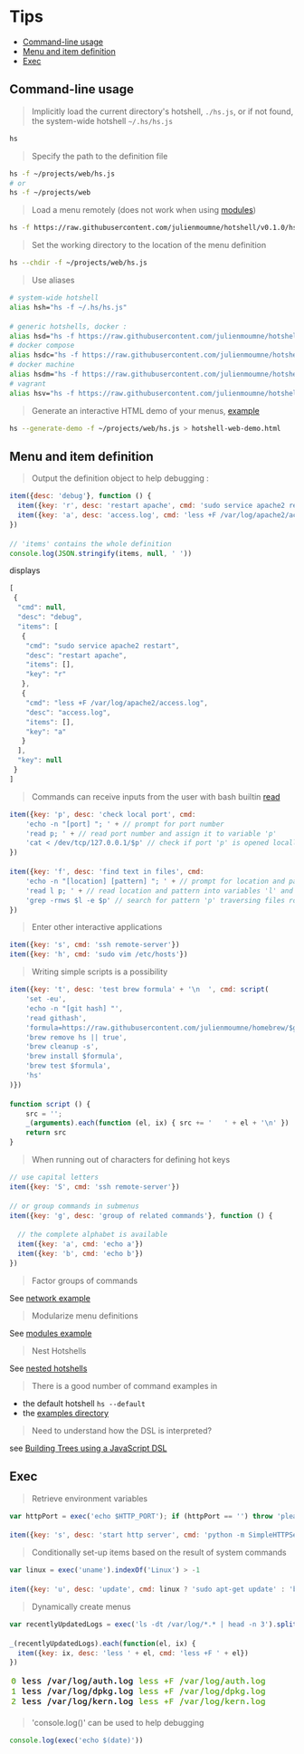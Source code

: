 # Tips

  - [Command-line usage](#command-line-usage)
  - [Menu and item definition](#menu-and-item-definition)
  - [Exec](#exec)

## Command-line usage

> Implicitly load the current directory's hotshell, `./hs.js`, or if not found, the system-wide hotshell `~/.hs/hs.js`

```bash
hs
```

> Specify the path to the definition file

```bash
hs -f ~/projects/web/hs.js
# or
hs -f ~/projects/web
```

> Load a menu remotely (does not work when using [modules](examples#modules))

```bash
hs -f https://raw.githubusercontent.com/julienmoumne/hotshell/v0.1.0/hs.js
```

> Set the working directory to the location of the menu definition

```bash
hs --chdir -f ~/projects/web/hs.js
```

> Use aliases

```bash
# system-wide hotshell
alias hsh="hs -f ~/.hs/hs.js"

# generic hotshells, docker :
alias hsd="hs -f https://raw.githubusercontent.com/julienmoumne/hotshell/v0.1.0/examples/docker/docker.hs.js"
# docker compose
alias hsdc="hs -f https://raw.githubusercontent.com/julienmoumne/hotshell/v0.1.0/examples/docker/docker-compose.hs.js"
# docker machine
alias hsdm="hs -f https://raw.githubusercontent.com/julienmoumne/hotshell/v0.1.0/examples/docker/docker-machine.hs.js"
# vagrant
alias hsv="hs -f https://raw.githubusercontent.com/julienmoumne/hotshell/v0.1.0/examples/vagrant/vagrant.hs.js"
```

> Generate an interactive HTML demo of your menus, [example](http://julienmoumne.github.io/hotshell/demos/hs.js.html)

```bash
hs --generate-demo -f ~/projects/web/hs.js > hotshell-web-demo.html  
```

## Menu and item definition

> Output the definition object to help debugging :

```javascript
item({desc: 'debug'}, function () {
  item({key: 'r', desc: 'restart apache', cmd: 'sudo service apache2 restart'})
  item({key: 'a', desc: 'access.log', cmd: 'less +F /var/log/apache2/access.log'})
}) 

// 'items' contains the whole definition
console.log(JSON.stringify(items, null, ' '))
```
displays
```javascript
[
 {
  "cmd": null,
  "desc": "debug",
  "items": [
   {
    "cmd": "sudo service apache2 restart",
    "desc": "restart apache",
    "items": [],
    "key": "r"
   },
   {
    "cmd": "less +F /var/log/apache2/access.log",
    "desc": "access.log",
    "items": [],
    "key": "a"
   }
  ],
  "key": null
 }
]
```
  
> Commands can receive inputs from the user with bash builtin [read](http://wiki.bash-hackers.org/commands/builtin/read) 

```javascript
item({key: 'p', desc: 'check local port', cmd:
    'echo -n "[port] "; ' + // prompt for port number
    'read p; ' + // read port number and assign it to variable 'p'
    'cat < /dev/tcp/127.0.0.1/$p' // check if port 'p' is opened locally
})

item({key: 'f', desc: 'find text in files', cmd:
    'echo -n "[location] [pattern] "; ' + // prompt for location and pattern
    'read l p; ' + // read location and pattern into variables 'l' and 'p'
    'grep -rnws $l -e $p' // search for pattern 'p' traversing files rooted at 'l'
})
```

> Enter other interactive applications

```javascript
item({key: 's', cmd: 'ssh remote-server'})
item({key: 'h', cmd: 'sudo vim /etc/hosts'})
```

> Writing simple scripts is a possibility
 
```javascript
item({key: 't', desc: 'test brew formula' + '\n  ', cmd: script(
    'set -eu',
    'echo -n "[git hash] "',
    'read githash',
    'formula=https://raw.githubusercontent.com/julienmoumne/homebrew/$githash/Library/Formula/hs.rb',
    'brew remove hs || true',
    'brew cleanup -s',
    'brew install $formula',
    'brew test $formula',
    'hs'
)})

function script () {
    src = '';
    _(arguments).each(function (el, ix) { src += '   ' + el + '\n' })
    return src
}
```

> When running out of characters for defining hot keys

```javascript
// use capital letters
item({key: 'S', cmd: 'ssh remote-server'})

// or group commands in submenus
item({key: 'g', desc: 'group of related commands'}, function () {

  // the complete alphabet is available
  item({key: 'a', cmd: 'echo a'})
  item({key: 'b', cmd: 'echo b'})
})
```

> Factor groups of commands

See [network example](examples#network)

> Modularize menu definitions

See [modules example](examples#modules)

> Nest Hotshells

See [nested hotshells](examples#nested-hotshells)

> There is a good number of command examples in

 - the default hotshell `hs --default`
 - the [examples directory](./examples)

> Need to understand how the DSL is interpreted?

see [Building Trees using a JavaScript DSL](http://moumne.com/2016/07/30/building-trees-using-a-javascript-dsl)

## Exec

> Retrieve environment variables
  
```javascript
var httpPort = exec('echo $HTTP_PORT'); if (httpPort == '') throw 'please set $HTTP_PORT'

item({key: 's', desc: 'start http server', cmd: 'python -m SimpleHTTPServer ' + httpPort})
```

> Conditionally set-up items based on the result of system commands
  
```javascript
var linux = exec('uname').indexOf('Linux') > -1

item({key: 'u', desc: 'update', cmd: linux ? 'sudo apt-get update' : 'brew update'})
```

> Dynamically create menus
  
```javascript
var recentlyUpdatedLogs = exec('ls -dt /var/log/*.* | head -n 3').split('\n')

_(recentlyUpdatedLogs).each(function(el, ix) {
  item({key: ix, desc: 'less ' + el, cmd: 'less +F ' + el})
})
```
![Generated Items - Logs](doc/generated-items-logs.png)
> 'console.log()' can be used to help debugging

```javascript
console.log(exec('echo $(date)'))
```